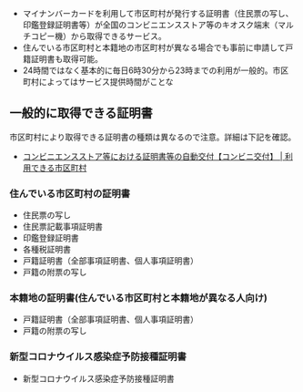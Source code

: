 - マイナンバーカードを利用して市区町村が発行する証明書（住民票の写し、印鑑登録証明書等）が全国のコンビニエンスストア等のキオスク端末（マルチコピー機）から取得できるサービス。
- 住んでいる市区町村と本籍地の市区町村が異なる場合でも事前に申請して戸籍証明書も取得可能。
- 24時間ではなく基本的に毎日6時30分から23時までの利用が一般的。市区町村によってはサービス提供時間がことな

## 一般的に取得できる証明書
市区町村により取得できる証明書の種類は異なるので注意。詳細は下記を確認。
- [コンビニエンスストア等における証明書等の自動交付【コンビニ交付】 | 利用できる市区町村](https://www.lg-waps.go.jp/01-04.html)

### 住んでいる市区町村の証明書
- 住民票の写し
-   住民票記載事項証明書
-   印鑑登録証明書
-   各種税証明書
-   戸籍証明書（全部事項証明書、個人事項証明書）
-   戸籍の附票の写し

### 本籍地の証明書(住んでいる市区町村と本籍地が異なる人向け)
-   戸籍証明書（全部事項証明書、個人事項証明書）
-   戸籍の附票の写し

### 新型コロナウイルス感染症予防接種証明書
-   新型コロナウイルス感染症予防接種証明書